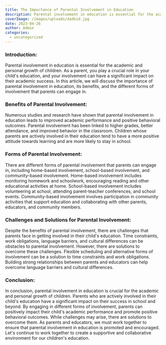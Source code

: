 ```yaml
---
title: The Importance of Parental Involvement in Education
description: Parental involvement in education is essential for the academic and personal growth of children. As a parent, you play a crucial role in your child's education, and your involvement can have a significant impact on their academic success.
coverImage: /images/uploads/dadkid.jpg
date: 2023-04-26
author: Admin
categories:
  - uncategorized
---
```


### Introduction:

Parental involvement in education is essential for the academic and personal growth of children. As a parent, you play a crucial role in your child's education, and your involvement can have a significant impact on their academic success. In this article, we will discuss the importance of parental involvement in education, its benefits, and the different forms of involvement that parents can engage in.

### Benefits of Parental Involvement:

Numerous studies and research have shown that parental involvement in education leads to improved academic performance and positive behavioral outcomes. Parental involvement has been linked to higher grades, better attendance, and improved behavior in the classroom. Children whose parents are actively involved in their education tend to have a more positive attitude towards learning and are more likely to stay in school.

### Forms of Parental Involvement:

There are different forms of parental involvement that parents can engage in, including home-based involvement, school-based involvement, and community-based involvement. Home-based involvement includes monitoring homework and schoolwork, encouraging reading and other educational activities at home. School-based involvement includes volunteering at school, attending parent-teacher conferences, and school events. Community-based involvement involves participation in community activities that support education and collaborating with other parents, educators, and community members.

### Challenges and Solutions for Parental Involvement:

Despite the benefits of parental involvement, there are challenges that parents face in getting involved in their child's education. Time constraints, work obligations, language barriers, and cultural differences can be obstacles to parental involvement. However, there are solutions to overcome these challenges. Flexible scheduling and alternative forms of involvement can be a solution to time constraints and work obligations. Building strong relationships between parents and educators can help overcome language barriers and cultural differences.

### Conclusion:

In conclusion, parental involvement in education is crucial for the academic and personal growth of children. Parents who are actively involved in their child's education have a significant impact on their success in school and beyond. By engaging in different forms of involvement, parents can positively impact their child's academic performance and promote positive behavioral outcomes. While challenges may arise, there are solutions to overcome them. As parents and educators, we must work together to ensure that parental involvement in education is promoted and encouraged. Let's continue to work together to create a supportive and collaborative environment for our children's education.
